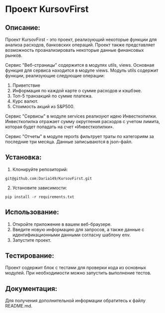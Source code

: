 # Проект KursovFirst




## Описание:

Проект KursovFirst - это проект, реализующий некоторые функции для анализа расходов, банковских операций.
Проект также представляет возможность проанализировать некоторые данные финансовых рынков.

Сервис "Веб-страницы" содержится в модулях utils, views. Основная функция для сервиса находится в модуле views.
Модуль utils содержит функции, реализующие следующие операции: 
1. Приветствие
2. Информация по каждой карте о сумме расходов и кэшбэке.
3. Топ-5 транзакций по сумме платежа.
4. Курс валют.
5. Стоимость акций из S&P500.

Сервис "Сервисы" в модуле services реализуют идею Инвесткопилки.
Инвесткопилка отражает сумму округления расходов с учетом лимита, которая будет попадать на счет «Инвесткопилки».

Сервис "Отчеты" в модуле reports фильтрует траты по категориям за последние три месяца.
Данные записываются в json-файл.







## Установка:

1. Клонируйте репозиторий:

```
git@github.com:Daria149/KursovFirst.git
```

2. Установите зависимости:

```
pip install -r requirements.txt
```

## Использование:
1. Откройте приложение в вашем веб-браузере.
2. Введите новую информацию для запросов, а также данные с идентификационными данными согласну шаблону env.
3. Запустите проект.


## Тестирование:
Проект содержит блок с тестами для проверки кода из основных модулей. 
При необходимости можно запустить выполнение тестов.


## Документация:
Для получения дополнительной информации обратитесь к файлу README.md.